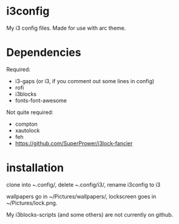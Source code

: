 # i3config
My i3 config files. Made for use with arc theme.

# Dependencies
Required:
- i3-gaps (or i3, if you comment out some lines in config)
- rofi
- i3blocks  
- fonts-font-awesome

Not quite required:
- compton
- xautolock
- feh
- https://github.com/SuperPrower/i3lock-fancier

# installation
clone into ~.config/, delete ~.config/i3/, rename i3config to i3

wallpapers go in ~/Pictures/wallpapers/, lockscreen goes in ~/Pictures/lock.png.

My i3blocks-scripts (and some others) are not currently on github.
